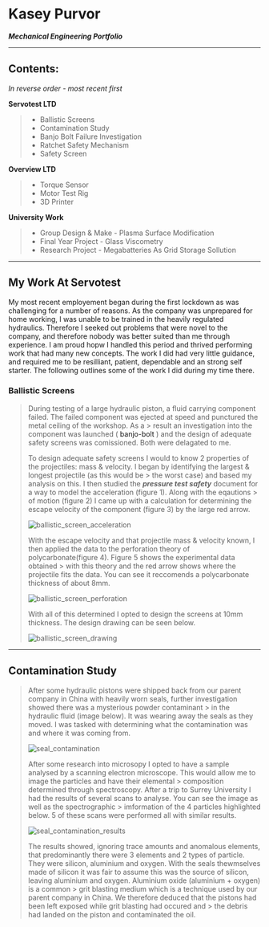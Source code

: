 # Kasey Purvor
***Mechanical Engineering Portfolio*** 
___
## Contents:   
*In reverse order - most recent first* 
   
   **Servotest LTD**
  > - Ballistic Screens 
  > - Contamination Study
  > - Banjo Bolt Failure Investigation 
  > - Ratchet Safety Mechanism 
  > - Safety Screen    

  **Overview LTD**
  > - Torque Sensor  
  > - Motor Test Rig   
  > - 3D Printer    

  **University Work**    
  > - Group Design & Make - Plasma Surface Modification   
  > - Final Year Project - Glass Viscometry   
  > - Research Project - Megabatteries As Grid Storage Sollution 
___
## My Work At Servotest
My most recent employement began during the first lockdown as was challenging for a number of reasons. As the company was unprepared for home working, I was unable to be trained in the heavily regulated hydraulics. Therefore I seeked out problems that were novel to the company, and therefore nobody was better suited than me through experience. I am proud hopw I handled this period and thrived performing work that had many new concepts. The work I did had very little guidance, and required me to be resilliant, patient, dependable and an strong self starter. The following outlines some of the work I did during my time there. 

### Ballistic Screens
> During testing of a large hydraulic piston, a fluid carrying component failed. The failed component was ejected at speed and punctured the metal ceiling of the workshop. As a > result an investigation into the component was launched (<a> banjo-bolt </a>) and the design of adequate safety screens was comissioned. Both were delagated to me.  
>
> To design adequate safety screens I would to know 2 properties of the projectiles: mass & velocity. I began by identifying the largest & longest projectile (as this would be  > the worst case) and based my analysis on this. I then studied the ***pressure test safety*** document for a way to model the acceleration (figure 1). Along with the eqautions > of motion (figure 2) I came up with a calculation for determining the escape velocity of the component (figure 3) by the large red arrow. 
> 
> ![ballistic_screen_acceleration](https://user-images.githubusercontent.com/67878899/117819319-56a29700-b261-11eb-84ff-8f0abf544b16.png)
>
> With the escape velocity and that projectile mass & velocity known, I then applied the data to the perforation theory of polycarbonate(figure 4). Figure 5 shows the experimental data obtained > with this theory and the red arrow shows where the projectile fits the data. You can see it reccomends a polycarbonate thickness of about 8mm. 
> 
> ![ballistic_screen_perforation](https://user-images.githubusercontent.com/67878899/117823650-9ec3b880-b265-11eb-9f80-88f68c65f74b.png)
> 
> With all of this determined I opted to design the screens at 10mm thickness. The design drawing can be seen below. 
> 
> ![ballistic_screen_drawing](https://user-images.githubusercontent.com/67878899/117833509-4d6bf700-b26e-11eb-9e9b-7116ec6adb02.jpg)

___
## Contamination Study 
> After some hydraulic pistons were shipped back from our parent company in China with heavily worn seals, further investigation showed there was a mysterious powder contaminant > in the hydraulic fluid (image below). It was wearing away the seals as they moved. I was tasked with determining what the contamination was and where it was coming from.
> 
> ![seal_contamination ](https://user-images.githubusercontent.com/67878899/117832715-a38c6a80-b26d-11eb-827e-d2d879ed4e76.jpg)
> 
> After some research into microsopy I opted to have a sample analysed by a scanning electron microscope. This would allow me to image the particles and have their elemental > composition determined through spectroscopy. After a trip to Surrey University I had the results of several scans to analyse. You can see the image as well as the spectrographic > imformation of the 4 particles highlighted below. 5 of these scans were performed all with similar results. 
> 
> ![seal_contamination_results](https://user-images.githubusercontent.com/67878899/117832919-d171af00-b26d-11eb-82e7-3aec3cc0b70b.png)
> 
> The results showed, ignoring trace amounts and anomalous elements, that predominantly there were 3 elements and 2 types of particle. They were silicon, aluminium and oxygen. 
> With the seals thewmselves made of silicon it was fair to assume this was the source of silicon, leaving aluminium and oxygen. Aluminium oxide (aluminium + oxygen) is a common > grit blasting medium which is a technique used by our parent company in China. We therefore deduced that the pistons had been left exposed while grit blasting had occured and > the debris had landed on the piston and contaminated the oil. 

